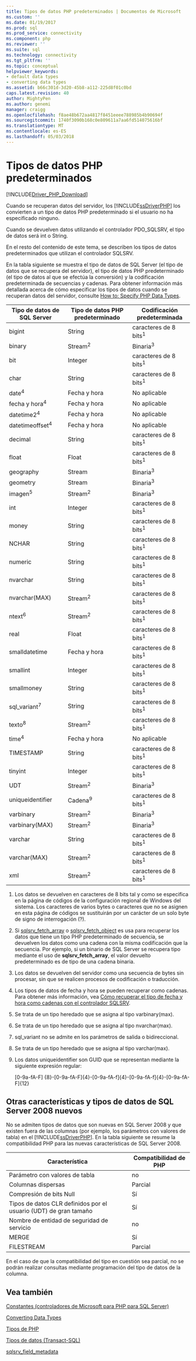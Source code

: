 ```yaml
---
title: Tipos de datos PHP predeterminados | Documentos de Microsoft
ms.custom: ''
ms.date: 01/19/2017
ms.prod: sql
ms.prod_service: connectivity
ms.component: php
ms.reviewer: ''
ms.suite: sql
ms.technology: connectivity
ms.tgt_pltfrm: ''
ms.topic: conceptual
helpviewer_keywords:
- default data types
- converting data types
ms.assetid: b66c301d-3d20-45b8-a112-225d8f01c0bd
caps.latest.revision: 40
author: MightyPen
ms.author: genemi
manager: craigg
ms.openlocfilehash: f8ae48b672aa4817f8451eeee788985b4b90694f
ms.sourcegitcommit: 1740f3090b168c0e809611a7aa6fd514075616bf
ms.translationtype: MT
ms.contentlocale: es-ES
ms.lasthandoff: 05/03/2018
---
```

# <a name="default-php-data-types"></a>Tipos de datos PHP predeterminados
[!INCLUDE[Driver_PHP_Download](../../includes/driver_php_download.md)]

Cuando se recuperan datos del servidor, los [!INCLUDE[ssDriverPHP](../../includes/ssdriverphp_md.md)] los convierten a un tipo de datos PHP predeterminado si el usuario no ha especificado ninguno.  
  
Cuando se devuelven datos utilizando el controlador PDO_SQLSRV, el tipo de datos será int o String.  
  
En el resto del contenido de este tema, se describen los tipos de datos predeterminados que utilizan el controlador SQLSRV.  
  
En la tabla siguiente se muestra el tipo de datos de SQL Server (el tipo de datos que se recupera del servidor), el tipo de datos PHP predeterminado (el tipo de datos al que se efectúa la conversión) y la codificación predeterminada de secuencias y cadenas. Para obtener información más detallada acerca de cómo especificar los tipos de datos cuando se recuperan datos del servidor, consulte [How to: Specify PHP Data Types](../../connect/php/how-to-specify-php-data-types.md).  
  
|Tipo de datos de SQL Server|Tipo de datos PHP predeterminado|Codificación predeterminada|  
|-------------------|--------------------|--------------------|  
|bigint|String|caracteres de 8 bits<sup>1</sup>|  
|binary|Stream<sup>2</sup>|Binaria<sup>3</sup>|  
|bit|Integer|caracteres de 8 bits<sup>1</sup>|  
|char|String|caracteres de 8 bits<sup>1</sup>|  
|date<sup>4</sup>|Fecha y hora|No aplicable|  
|fecha y hora<sup>4</sup>|Fecha y hora|No aplicable|  
|datetime2<sup>4</sup>|Fecha y hora|No aplicable|  
|datetimeoffset<sup>4</sup>|Fecha y hora|No aplicable|  
|decimal|String|caracteres de 8 bits<sup>1</sup>|  
|float|Float|caracteres de 8 bits<sup>1</sup>|  
|geography|Stream|Binaria<sup>3</sup>|  
|geometry|Stream|Binaria<sup>3</sup>|  
|imagen<sup>5</sup>|Stream<sup>2</sup>|Binaria<sup>3</sup>|  
|int|Integer|caracteres de 8 bits<sup>1</sup>|  
|money|String|caracteres de 8 bits<sup>1</sup>|  
|NCHAR|String|caracteres de 8 bits<sup>1</sup>|  
|numeric|String|caracteres de 8 bits<sup>1</sup>|  
|nvarchar|String|caracteres de 8 bits<sup>1</sup>|  
|nvarchar(MAX)|Stream<sup>2</sup>|caracteres de 8 bits<sup>1</sup>|  
|ntext<sup>6</sup>|Stream<sup>2</sup>|caracteres de 8 bits<sup>1</sup>|  
|real|Float|caracteres de 8 bits<sup>1</sup>|  
|smalldatetime|Fecha y hora|caracteres de 8 bits<sup>1</sup>|  
|smallint|Integer|caracteres de 8 bits<sup>1</sup>|  
|smallmoney|String|caracteres de 8 bits<sup>1</sup>|  
|sql_variant<sup>7</sup>|String|caracteres de 8 bits<sup>1</sup>|  
|texto<sup>8</sup>|Stream<sup>2</sup>|caracteres de 8 bits<sup>1</sup>|  
|time<sup>4</sup>|Fecha y hora|No aplicable|  
|TIMESTAMP|String|caracteres de 8 bits<sup>1</sup>|  
|tinyint|Integer|caracteres de 8 bits<sup>1</sup>|  
|UDT|Stream<sup>2</sup>|Binaria<sup>3</sup>|  
|uniqueidentifier|Cadena<sup>9</sup>|caracteres de 8 bits<sup>1</sup>|  
|varbinary|Stream<sup>2</sup>|Binaria<sup>3</sup>|  
|varbinary(MAX)|Stream<sup>2</sup>|Binaria<sup>3</sup>|  
|varchar|String|caracteres de 8 bits<sup>1</sup>|  
|varchar(MAX)|Stream<sup>2</sup>|caracteres de 8 bits<sup>1</sup>|
|xml|Stream<sup>2</sup>|caracteres de 8 bits<sup>1</sup>|  
  

1.  Los datos se devuelven en caracteres de 8 bits tal y como se especifica en la página de códigos de la configuración regional de Windows del sistema. Los caracteres de varios bytes o caracteres que no se asignen en esta página de códigos se sustituirán por un carácter de un solo byte de signo de interrogación (?).  
  
2.  Si [sqlsrv_fetch_array](../../connect/php/sqlsrv-fetch-array.md) o [sqlsrv_fetch_object](../../connect/php/sqlsrv-fetch-object.md) es usa para recuperar los datos que tiene un tipo PHP predeterminado de secuencia, se devuelven los datos como una cadena con la misma codificación que la secuencia. Por ejemplo, si un binario de SQL Server se recupera tipo mediante el uso de **sqlsrv_fetch_array**, el valor devuelto predeterminado es de tipo de una cadena binaria.  
  
3.  Los datos se devuelven del servidor como una secuencia de bytes sin procesar, sin que se realicen procesos de codificación o traducción.  

4.  Los tipos de datos de fecha y hora se pueden recuperar como cadenas. Para obtener más información, vea [Cómo recuperar el tipo de fecha y hora como cadenas con el controlador SQLSRV](../../connect/php/how-to-retrieve-date-and-time-type-as-strings-using-the-sqlsrv-driver.md).  

5.  Se trata de un tipo heredado que se asigna al tipo varbinary(max).

6. Se trata de un tipo heredado que se asigna al tipo nvarchar(max).

7.  sql_variant no se admite en los parámetros de salida o bidireccional.

8.  Se trata de un tipo heredado que se asigna al tipo varchar(max).  
  
9.  Los datos uniqueidentifier son GUID que se representan mediante la siguiente expresión regular:  
  
    [0-9a-fA-F] {8}-[0-9a-fA-F]{4}-[0-9a-fA-f]{4}-[0-9a-fA-f]{4}-[0-9a-fA-F]{12}  
 
 
## <a name="other-new-sql-server-2008-data-types-and-features"></a>Otras características y tipos de datos de SQL Server 2008 nuevos  
No se admiten tipos de datos que son nuevas en SQL Server 2008 y que existen fuera de las columnas (por ejemplo, los parámetros con valores de tabla) en el [!INCLUDE[ssDriverPHP](../../includes/ssdriverphp_md.md)]. En la tabla siguiente se resume la compatibilidad PHP para las nuevas características de SQL Server 2008.  
  
|Característica|Compatibilidad de PHP|  
|-----------|---------------|  
|Parámetro con valores de tabla|no|  
|Columnas dispersas|Parcial|  
|Compresión de bits Null|Sí|  
|Tipos de datos CLR definidos por el usuario (UDT) de gran tamaño|Sí|  
|Nombre de entidad de seguridad de servicio|no|  
|MERGE|Sí|  
|FILESTREAM|Parcial|  
  
En el caso de que la compatibilidad del tipo en cuestión sea parcial, no se podrán realizar consultas mediante programación del tipo de datos de la columna.  
  
## <a name="see-also"></a>Vea también  
[Constantes &#40;controladores de Microsoft para PHP para SQL Server&#41;](../../connect/php/constants-microsoft-drivers-for-php-for-sql-server.md)

[Converting Data Types](../../connect/php/converting-data-types.md)

[Tipos de PHP](http://php.net/manual/en/language.types.php)

[Tipos de datos (Transact-SQL)](../../t-sql/data-types/data-types-transact-sql.md)

[sqlsrv_field_metadata](../../connect/php/sqlsrv-field-metadata.md)  
  
